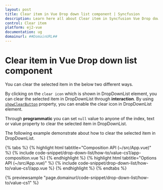 ```yaml
---
layout: post
title: Clear item in Vue Drop down list component | Syncfusion
description: Learn here all about Clear item in Syncfusion Vue Drop down list component of Syncfusion Essential JS 2 and more.
control: Clear item 
platform: ej2-vue
documentation: ug
domainurl: ##DomainURL##
---
```


# Clear item in Vue Drop down list component

You can clear the selected item in the below two different ways.

By clicking on the `clear icon` which is shown in DropDownList element, you can clear the selected item in DropDownList through **interaction**. By using [`showClearButton`](https://ej2.syncfusion.com/vue/documentation/api/drop-down-list/#showclearbutton) property, you can enable the clear icon in DropDownList element.

Through **programmatic** you can set `null` value to anyone of the index, text or value property to clear the selected item in DropDownList.

The following example demonstrate about how to clear the selected item in DropDownList.

{% tabs %}
{% highlight html tabtitle="Composition API (~/src/App.vue)" %}
{% include code-snippet/drop-down-list/how-to/value-cs1/app-composition.vue %}
{% endhighlight %}
{% highlight html tabtitle="Options API (~/src/App.vue)" %}
{% include code-snippet/drop-down-list/how-to/value-cs1/app.vue %}
{% endhighlight %}
{% endtabs %}
        
{% previewsample "page.domainurl/code-snippet/drop-down-list/how-to/value-cs1" %}
